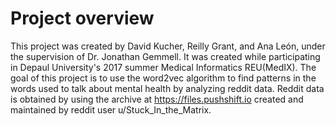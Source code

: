 # Project overview

This project was created by David Kucher, Reilly Grant, and Ana León, 
under the supervision of Dr. Jonathan Gemmell. It was created while
participating in Depaul University's 2017 summer Medical Informatics REU(MedIX).
The goal of this project is to use the word2vec algorithm to find patterns
in the words used to talk about mental health by analyzing reddit data. Reddit
data is obtained by using the archive at https://files.pushshift.io 
created and maintained by reddit user u/Stuck_In_the_Matrix.
